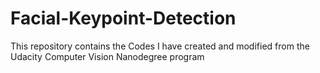 # Facial-Keypoint-Detection
This repository contains the Codes I have created and modified from the Udacity Computer Vision Nanodegree program
